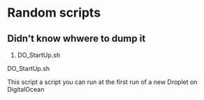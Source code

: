 # Random scripts

## Didn't know whwere to dump it

1. DO_StartUp.sh


DO_StartUp.sh

This script a script you can run at the first run of a new Droplet on DigitalOcean
